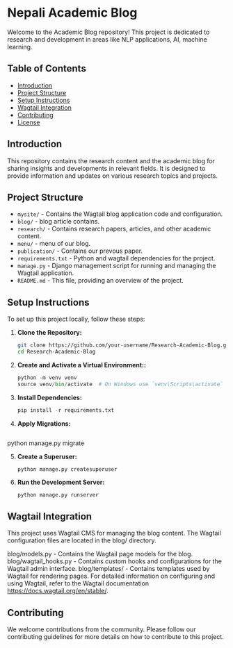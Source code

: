 # Nepali Academic Blog

Welcome to the Academic Blog repository! This project is dedicated to research and development in areas like NLP applications, AI, machine learning.

## Table of Contents

- [Introduction](#introduction)
- [Project Structure](#project-structure)
- [Setup Instructions](#setup-instructions)
- [Wagtail Integration](#wagtail-integration)
- [Contributing](#contributing)
- [License](#license)

## Introduction

This repository contains the research content and the academic blog for sharing insights and developments in relevant fields. It is designed to provide information and updates on various research topics and projects.

## Project Structure

- `mysite/` - Contains the Wagtail blog application code and configuration.
- `blog/` - blog article contains.
- `research/` - Contains research papers, articles, and other academic content.
- `menu/` - menu of our blog.
- `publication/` - Contains  our prevous paper.
- `requirements.txt` - Python  and wagtail dependencies for the project.
- `manage.py` - Django management script for running and managing the Wagtail application.
- `README.md` - This file, providing an overview of the project.

## Setup Instructions

To set up this project locally, follow these steps:

1. **Clone the Repository:**
   ```bash
   git clone https://github.com/your-username/Research-Academic-Blog.git
   cd Research-Academic-Blog

2. **Create and Activate a Virtual Environment::**
   ```python
   python -m venv venv
   source venv/bin/activate  # On Windows use `venv\Scripts\activate`

3. **Install Dependencies:**
   ```python
   pip install -r requirements.txt
4. **Apply Migrations:**
   ```python
  python manage.py migrate

5. **Create a Superuser:**
   ```python
   python manage.py createsuperuser
6. **Run the Development Server:**
   ```pyhton
   python manage.py runserver

## Wagtail Integration
This project uses Wagtail CMS for managing the blog content. The Wagtail configuration files are located in the blog/ directory.

blog/models.py - Contains the Wagtail page models for the blog.
blog/wagtail_hooks.py - Contains custom hooks and configurations for the Wagtail admin interface.
blog/templates/ - Contains templates used by Wagtail for rendering pages.
For detailed information on configuring and using Wagtail, refer to the Wagtail documentation https://docs.wagtail.org/en/stable/.

## Contributing

We welcome contributions from the community. Please follow our contributing guidelines for more details on how to contribute to this project.

